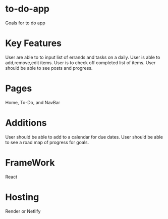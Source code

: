 # to-do-app

Goals for to do app

# Key Features

User are able to to input list of errands and tasks on a daily.
User is able to add,remove,edit items.
User is to check off completed list of items.
User should be able to see posts and progress.

# Pages

Home, To-Do, and NavBar

# Additions

User should be able to add to a calendar for due dates.
User should be able to see a road map of progress for goals.

# FrameWork

React

# Hosting

Render or Netlify

